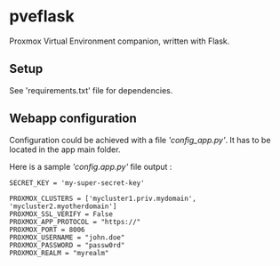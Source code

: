 # pveflask
Proxmox Virtual Environment companion, written with Flask.

## Setup

See 'requirements.txt' file for dependencies.

## Webapp configuration

Configuration could be achieved with a file *'config_app.py'*. It has to be located in the app main folder. 

Here is a sample *'config.app.py'* file output :
```
SECRET_KEY = 'my-super-secret-key'

PROXMOX_CLUSTERS = ['mycluster1.priv.mydomain', 'mycluster2.myotherdomain']
PROXMOX_SSL_VERIFY = False
PROXMOX_APP_PROTOCOL = "https://"
PROXMOX_PORT = 8006
PROXMOX_USERNAME = "john.doe"
PROXMOX_PASSWORD = "passw0rd"
PROXMOX_REALM = "myrealm"
```
